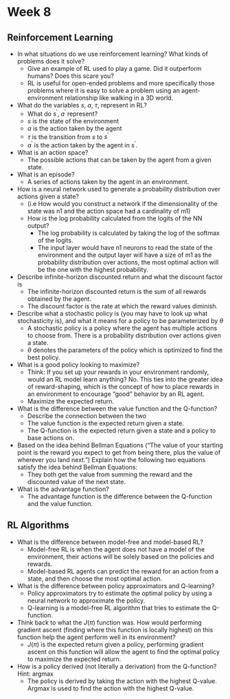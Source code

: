 # Week 8

## Reinforcement Learning
- In what situations do we use reinforcement learning? What kinds of problems does it solve?
  - Give an example of RL used to play a game. Did it outperform humans? Does this scare you?
  - RL is useful for open-ended problems and more specifically those problems where it is easy to solve a problem using an agent-environment relationship like walking in a 3D world.
- What do the variables $s$, $a$, $\tau$, represent in RL?
  - What do $s^\prime$, $a^\prime$ represent?
  - $s$ is the state of the environment
  - $a$ is the action taken by the agent
  - $\tau$ is the transition from $s$ to $s^\prime$
  - $a^\prime$ is the action taken by the agent in $s^\prime$.
- What is an action space?
  - The possible actions that can be taken by the agent from a given state.
- What is an episode?
  - A series of actions taken by the agent in an environment.
- How is a neural network used to generate a probability distribution over actions given a state?
  - (i.e How would you construct a network if the dimensionality of the state was n1 and the action space had a cardinality of m1)
  - How is the log probability calculated from the logits of the NN output?
    - The log probability is calculated by taking the log of the softmax of the logits.
    - The input layer would have n1 neurons to read the state of the environment and the output layer will have a size of m1 as the probability distribution over actions, the most optimal action will be the one with the highest probability.
- Describe infinite-horizon discounted return and what the discount factor is
  - The infinite-horizon discounted return is the sum of all rewards obtained by the agent.
  - The discount factor is the rate at which the reward values diminish.
- Describe what a stochastic policy is (you may have to look up what stochasticity is), and what it means for a policy to be parameterized by $\theta$
  - A stochastic policy is a policy where the agent has multiple actions to choose from. There is a probability distribution over actions given a state.
  - $\theta$ denotes the parameters of the policy which is optimized to find the best policy.
- What is a good policy looking to maximize?
  - Think: If you set up your rewards in your environment randomly, would an RL model learn anything? No. This ties into the greater idea of reward-shaping, which is the concept of how to place rewards in an environment to encourage “good” behavior by an RL agent.
  - Maximize the expected return.
- What is the difference between the value function and the Q-function?
  - Describe the connection between the two
  - The value function is the expected return given a state.
  - The Q-function is the expected return given a state and a policy to base actions on.
- Based on the idea behind Bellman Equations (“The value of your starting point is the reward you expect to get from being there, plus the value of wherever you land next.”) Explain how the following two equations satisfy the idea behind Bellman Equations:
  - They both get the value from summing the reward and the discounted value of the next state.
- What is the advantage function?
  - The advantage function is the difference between the Q-function and the value function.

## RL Algorithms

- What is the difference between model-free and model-based RL?
  - Model-free RL is when the agent does not have a model of the environment, their actions will be solely based on the policies and rewards.
  - Model-based RL agents can predict the reward for an action from a state, and then choose the most optimal action.
- What is the difference between policy approximators and Q-learning?
  - Policy approximators try to estimate the optimal policy by using a neural network to approximate the policy.
  - Q-learning is a model-free RL algorithm that tries to estimate the Q-function.
- Think back to what the $J(\pi)$ function was. How would performing gradient ascent (finding where this function is locally highest) on this function help the agent perform well in its environment?
  - $J(\pi)$ is the expected return given a policy, performing gradient ascent on this function will allow the agent to find the optimal policy to maximize the expected return.
- How is a policy derived (not literally a derivation) from the Q-function? Hint: argmax
  - The policy is derived by taking the action with the highest Q-value. Argmax is used to find the action with the highest Q-value.

